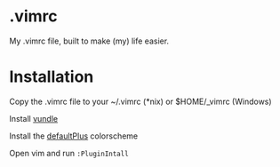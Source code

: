 .vimrc
======

My .vimrc file, built to make (my) life easier.

Installation
============

Copy the .vimrc file to your ~/.vimrc (*nix) or $HOME/_vimrc (Windows)

Install [vundle](https://github.com/gmarik/Vundle.vim)

Install the [defaultPlus](https://github.com/JamesB/defaultPlus) colorscheme

Open vim and run `:PluginIntall`
